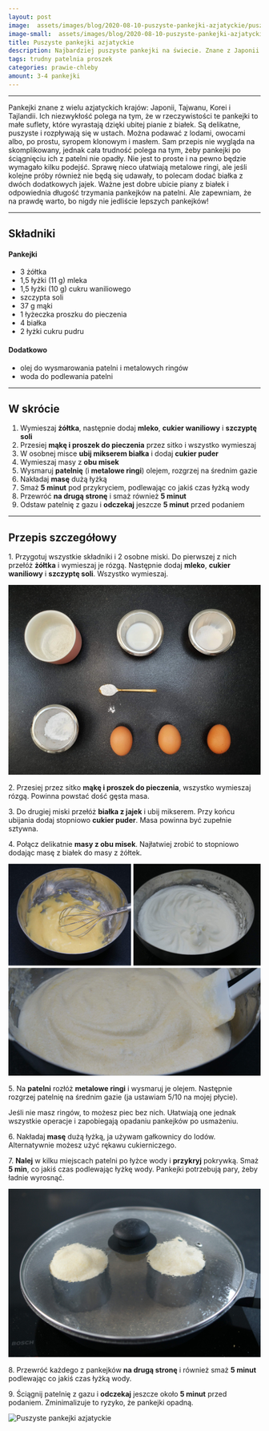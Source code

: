 ```yaml
---
layout: post
image:  assets/images/blog/2020-08-10-puszyste-pankejki-azjatyckie/puszyste-pankejki-azjatyckie.jpg
image-small:  assets/images/blog/2020-08-10-puszyste-pankejki-azjatyckie/puszyste-pankejki-azjatyckie-small.jpg
title: Puszyste pankejki azjatyckie
description: Najbardziej puszyste pankejki na świecie. Znane z Japonii i krajów azjatyckich. Delikatne, sufletowe, rozpływają się w ustach. Puszyste dzięki dużej ilości ubitych białek.
tags: trudny patelnia proszek
categories: prawie-chleby
amount: 3-4 pankejki
---
```


-----

Pankejki znane z wielu azjatyckich krajów: Japonii, Tajwanu, Korei i Tajlandii. Ich niezwykłość polega na tym, że w rzeczywistości te pankejki to małe suflety, które wyrastają dzięki ubitej pianie z białek. Są delikatne, puszyste i rozpływają się w ustach. Można podawać z lodami, owocami albo, po prostu, syropem klonowym i masłem. Sam przepis nie wygląda na skomplikowany, jednak cała trudność polega na tym, żeby pankejki po ściągnięciu ich z patelni nie opadły. Nie jest to proste i na pewno będzie wymagało kilku podejść. Sprawę nieco ułatwiają metalowe ringi, ale jeśli kolejne próby również nie będą się udawały, to polecam dodać białka z dwóch dodatkowych jajek. Ważne jest dobre ubicie piany z białek i odpowiednia długość trzymania pankejków na patelni. Ale zapewniam, że na prawdę warto, bo nigdy nie jedliście lepszych pankejków!

-----

## Składniki

#### Pankejki

* 3 żółtka
* 1,5 łyżki (11 g) mleka
* 1,5 łyżki (10 g) cukru waniliowego
* szczypta soli
* 37 g mąki
* 1 łyżeczka proszku do pieczenia
* 4 białka
* 2 łyżki cukru pudru

#### Dodatkowo

* olej do wysmarowania patelni i metalowych ringów
* woda do podlewania patelni

-----

## W skrócie

1. Wymieszaj **żółtka**, następnie dodaj **mleko**, **cukier waniliowy** i **szczyptę soli**
2. Przesiej **mąkę i proszek do pieczenia** przez sitko i wszystko wymieszaj
3. W osobnej misce **ubij mikserem białka** i dodaj **cukier puder**
4. Wymieszaj masy z **obu misek**
5. Wysmaruj **patelnię** (i **metalowe ringi**) olejem, rozgrzej na średnim gazie
6. Nakładaj **masę** dużą łyżką
7. Smaż **5 minut** pod przykryciem, podlewając co jakiś czas łyżką wody
8. Przewróć **na drugą stronę** i smaż również **5 minut**
9. Odstaw patelnię z gazu i **odczekaj** jeszcze **5 minut** przed podaniem

-----

## Przepis szczegółowy

1\. Przygotuj wszystkie składniki i 2 osobne miski. Do pierwszej z nich przełóż **żółtka** i wymieszaj je rózgą. Następnie dodaj **mleko**, **cukier waniliowy** i **szczyptę soli**. Wszystko wymieszaj.

![Puszyste pankejki azjatyckie - składniki](/assets/images/blog/2020-08-10-puszyste-pankejki-azjatyckie/puszyste-pankejki-azjatyckie-skladniki.jpg)

2\. Przesiej przez sitko **mąkę i proszek do pieczenia**, wszystko wymieszaj rózgą. Powinna powstać dość gęsta masa.

3\. Do drugiej miski przełóż **białka z jajek** i ubij mikserem. Przy końcu ubijania dodaj stopniowo **cukier puder**. Masa powinna być zupełnie sztywna.

4\. Połącz delikatnie **masy z obu misek**. Najłatwiej zrobić to stopniowo dodając masę z białek do masy z żółtek.

![Puszyste pankejki azjatyckie - mieszanie](/assets/images/blog/2020-08-10-puszyste-pankejki-azjatyckie/puszyste-pankejki-azjatyckie-mieszanie.jpg)

5\. Na **patelni** rozłóż **metalowe ringi** i wysmaruj je olejem. Następnie rozgrzej patelnię na średnim gazie (ja ustawiam 5/10 na mojej płycie).

Jeśli nie masz ringów, to możesz piec bez nich. Ułatwiają one jednak wszystkie operacje i zapobiegają opadaniu pankejków po usmażeniu.

6\. Nakładaj **masę** dużą łyżką, ja używam gałkownicy do lodów. Alternatywnie możesz użyć rękawu cukierniczego.

7\. **Nalej** w kilku miejscach patelni po łyżce wody i **przykryj** pokrywką. Smaż **5 min**, co jakiś czas podlewając łyżkę wody. Pankejki potrzebują pary, żeby ładnie wyrosnąć.

![Puszyste pankejki azjatyckie - smażenie](/assets/images/blog/2020-08-10-puszyste-pankejki-azjatyckie/puszyste-pankejki-azjatyckie-smazenie.jpg)

8\. Przewróć każdego z pankejków **na drugą stronę** i również smaż **5 minut** podlewając co jakiś czas łyżką wody.

9\. Ściągnij patelnię z gazu i **odczekaj** jeszcze około **5 minut** przed podaniem. Zminimalizuje to ryzyko, że pankejki opadną.

![Puszyste pankejki azjatyckie](/assets/images/blog/2020-08-10-puszyste-pankejki-azjatyckie/puszyste-pankejki-azjatyckie-gotowe.jpg)
